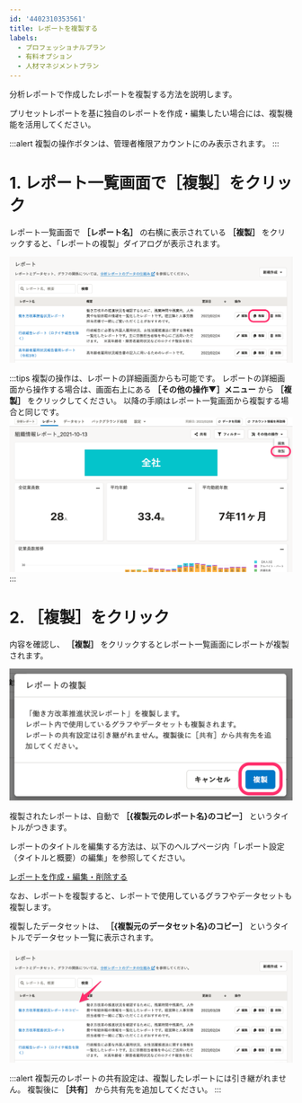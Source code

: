 ```yaml
---
id: '4402310353561'
title: レポートを複製する
labels:
  - プロフェッショナルプラン
  - 有料オプション
  - 人材マネジメントプラン
---
```

分析レポートで作成したレポートを複製する方法を説明します。

プリセットレポートを基に独自のレポートを作成・編集したい場合には、複製機能を活用してください。

:::alert
複製の操作ボタンは、管理者権限アカウントにのみ表示されます。
:::

# 1\. レポート一覧画面で［複製］をクリック

レポート一覧画面で **［レポート名］** の右横に表示されている **［複製］** をクリックすると、「レポートの複製」ダイアログが表示されます。

![](./00_______________SmartHR.png)

:::tips
複製の操作は、レポートの詳細画面からも可能です。
レポートの詳細画面から操作する場合は、画面右上にある **［その他の操作▼］メニュー** から **［複製］** をクリックしてください。
以降の手順はレポート一覧画面から複製する場合と同じです。
![](./_________________.png)
:::

# 2\. ［複製］をクリック

内容を確認し、 **［複製］** をクリックするとレポート一覧画面にレポートが複製されます。

![](./__________2022_03_28_15_47.png)

複製されたレポートは、自動で **［{複製元のレポート名}のコピー］** というタイトルがつきます。

レポートのタイトルを編集する方法は、以下のヘルプページ内「レポート設定（タイトルと概要）の編集」を参照してください。

[レポートを作成・編集・削除する](https://knowledge.smarthr.jp/hc/ja/articles/360035221173)

なお、レポートを複製すると、レポートで使用しているグラフやデータセットも複製します。

複製したデータセットは、 **［{複製元のデータセット名}のコピー］** というタイトルでデータセット一覧に表示されます。

![______________SmartHR.png](./01_______________SmartHR.png)

:::alert
複製元のレポートの共有設定は、複製したレポートには引き継がれません。
複製後に **［共有］** から共有先を追加してください。
:::
